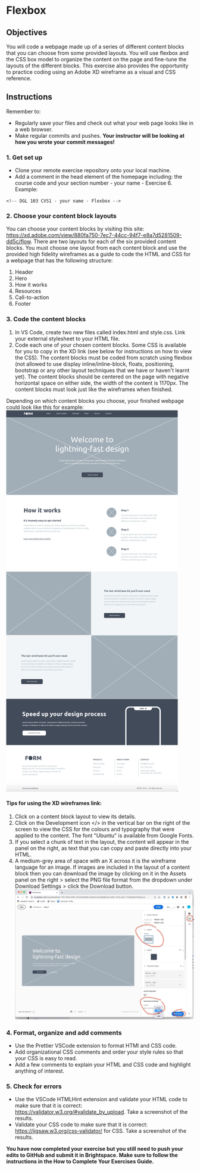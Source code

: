 # Flexbox

## Objectives
You will code a webpage made up of a series of different content blocks that you can choose from some provided layouts. You will use flexbox and the CSS box model to organize the content on the page and fine-tune the layouts of the different blocks. This exercise also provides the opportunity to practice coding using an Adobe XD wireframe as a visual and CSS reference.

## Instructions
Remember to:
* Regularly save your files and check out what your web page looks like in a web browser.
* Make regular commits and pushes. **Your instructor will be looking at how you wrote your commit messages!**
### 1. Get set up
* Clone your remote exercise repository onto your local machine.
* Add a comment in the head element of the homepage including: the course code and your section number - your name - Exercise 6. Example:
```
<!-- DGL 103 CVS1 - your name - Flexbox -->
```
### 2. Choose your content block layouts
You can choose your content blocks by visiting this site: https://xd.adobe.com/view/880fa750-7ec7-44cc-94f7-e8a7d5281509-dd5c/flow.
There are two layouts for each of the six provided content blocks. You must choose one layout from each content block and use the provided high fidelity wireframes as a guide to code the HTML and CSS for a webpage that has the following structure:
1. Header
2. Hero
3. How it works
4. Resources
5. Call-to-action
6. Footer

### 3. Code the content blocks
1. In VS Code, create two new files called index.html and style.css. Link your external stylesheet to your HTML file. 
2. Code each one of your chosen content blocks. Some CSS is available for you to copy in the XD link (see below for instructions on how to view the CSS). The content blocks must be coded from scratch using flexbox (not allowed to use display inline/inline-block, floats, positioning, bootstrap or any other layout techniques that we have or haven't learnt yet). The content blocks should be centered on the page with negative horizontal space on either side, the width of the content is 1170px. The content blocks must look just like the wireframes when finished.

Depending on which content blocks you choose, your finished webpage could look like this for example:
![Image of sample webpage](images/example.png)

#### Tips for using the XD wireframes link:
1. Click on a content block layout to view its details. 
2. Click on the Development icon </> in the vertical bar on the right of the screen to view the CSS for the colours and typography that were applied to the content. The font "Ubuntu" is available from Google Fonts. 
3. If you select a chunk of text in the layout, the content will appear in the panel on the right, as text that you can copy and paste directly into your HTML.
4. A medium-grey area of space with an X across it is the wireframe language for an image. If images are included in the layout of a content block then you can download the image by clicking on it in the Assets panel on the right > select the PNG file format from the dropdown under Download Settings > click the Download button.
![Image of sample webpage](images/assets.png)

### 4. Format, organize and add comments 
* Use the Prettier VSCode extension to format HTMl and CSS code.
* Add organizational CSS comments and order your style rules so that your CSS is easy to read.
* Add a few comments to explain your HTML and CSS code and highlight anything of interest.

### 5. Check for errors
* Use the VSCode HTMLHint extension and validate your HTML code to make sure that it is correct: https://validator.w3.org/#validate_by_upload. Take a screenshot of the results.
* Validate your CSS code to make sure that it is correct: https://jigsaw.w3.org/css-validator/ for CSS. Take a screenshot of the results.

**You have now completed your exercise but you still need to push your edits to GitHub and submit it in Brightspace. Make sure to follow the instructions in the How to Complete Your Exercises Guide.** 